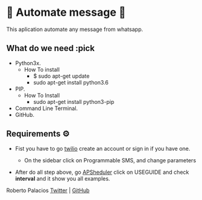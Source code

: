 # :atm: Automate message :atm:
This aplication automate any message from whatsapp.

## What do we need :pick
- Python3x.
  - How To install
    - $ sudo apt-get update
    - sudo apt-get install python3.6
- PIP.
  - How To Install
    - sudo apt-get install python3-pip
- Command Line Terminal.
- GitHub.

## Requirements :gear:
- Fist you have to go [twilio](http://twilio.com/) create an account or sign in if you have one.
  - On the sidebar click on Programmable SMS, and change parameters
  
- After do all step above, go [APSheduler](https://apscheduler.readthedocs.io/en/stable/) click on USEGUIDE and check **interval** and it show you all examples.

Roberto Palacios [Twitter](https://twitter.com/robpalacios11) | [GitHub](https://github.com/robpalacios1)
